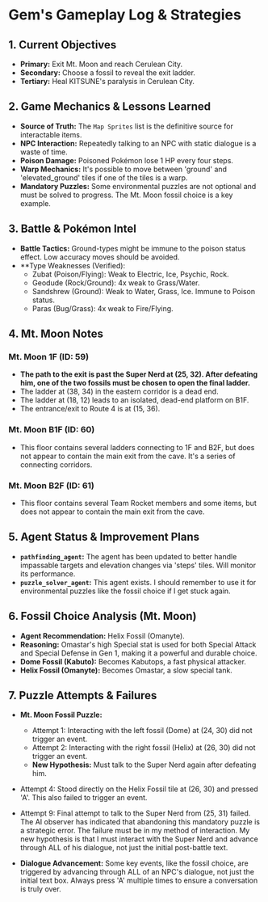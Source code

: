 # Gem's Gameplay Log & Strategies

## 1. Current Objectives
- **Primary:** Exit Mt. Moon and reach Cerulean City.
- **Secondary:** Choose a fossil to reveal the exit ladder.
- **Tertiary:** Heal KITSUNE's paralysis in Cerulean City.

## 2. Game Mechanics & Lessons Learned
*   **Source of Truth:** The `Map Sprites` list is the definitive source for interactable items.
*   **NPC Interaction:** Repeatedly talking to an NPC with static dialogue is a waste of time.
*   **Poison Damage:** Poisoned Pokémon lose 1 HP every four steps.
*   **Warp Mechanics:** It's possible to move between 'ground' and 'elevated_ground' tiles if one of the tiles is a warp.
*   **Mandatory Puzzles:** Some environmental puzzles are not optional and must be solved to progress. The Mt. Moon fossil choice is a key example.

## 3. Battle & Pokémon Intel
*   **Battle Tactics:** Ground-types might be immune to the poison status effect. Low accuracy moves should be avoided.
*   **Type Weaknesses (Verified):
    *   Zubat (Poison/Flying): Weak to Electric, Ice, Psychic, Rock.
    *   Geodude (Rock/Ground): 4x weak to Grass/Water.
    *   Sandshrew (Ground): Weak to Water, Grass, Ice. Immune to Poison status.
    *   Paras (Bug/Grass): 4x weak to Fire/Flying.

## 4. Mt. Moon Notes
### Mt. Moon 1F (ID: 59)
*   **The path to the exit is past the Super Nerd at (25, 32). After defeating him, one of the two fossils must be chosen to open the final ladder.**
*   The ladder at (38, 34) in the eastern corridor is a dead end.
*   The ladder at (18, 12) leads to an isolated, dead-end platform on B1F.
*   The entrance/exit to Route 4 is at (15, 36).

### Mt. Moon B1F (ID: 60)
*   This floor contains several ladders connecting to 1F and B2F, but does not appear to contain the main exit from the cave. It's a series of connecting corridors.

### Mt. Moon B2F (ID: 61)
*   This floor contains several Team Rocket members and some items, but does not appear to contain the main exit from the cave.

## 5. Agent Status & Improvement Plans
*   **`pathfinding_agent`:** The agent has been updated to better handle impassable targets and elevation changes via 'steps' tiles. Will monitor its performance.
*   **`puzzle_solver_agent`:** This agent exists. I should remember to use it for environmental puzzles like the fossil choice if I get stuck again.

## 6. Fossil Choice Analysis (Mt. Moon)
*   **Agent Recommendation:** Helix Fossil (Omanyte).
*   **Reasoning:** Omastar's high Special stat is used for both Special Attack and Special Defense in Gen 1, making it a powerful and durable choice.
*   **Dome Fossil (Kabuto):** Becomes Kabutops, a fast physical attacker.
*   **Helix Fossil (Omanyte):** Becomes Omastar, a slow special tank.

## 7. Puzzle Attempts & Failures
*   **Mt. Moon Fossil Puzzle:**
    *   Attempt 1: Interacting with the left fossil (Dome) at (24, 30) did not trigger an event.
    *   Attempt 2: Interacting with the right fossil (Helix) at (26, 30) did not trigger an event.
    *   **New Hypothesis:** Must talk to the Super Nerd again after defeating him.

*   Attempt 4: Stood directly on the Helix Fossil tile at (26, 30) and pressed 'A'. This also failed to trigger an event.

*   Attempt 9: Final attempt to talk to the Super Nerd from (25, 31) failed. The AI observer has indicated that abandoning this mandatory puzzle is a strategic error. The failure must be in my method of interaction. My new hypothesis is that I must interact with the Super Nerd and advance through ALL of his dialogue, not just the initial post-battle text.

* **Dialogue Advancement:** Some key events, like the fossil choice, are triggered by advancing through ALL of an NPC's dialogue, not just the initial text box. Always press 'A' multiple times to ensure a conversation is truly over.